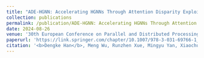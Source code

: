 ```yaml
---
title: "ADE-HGNN: Accelerating HGNNs Through Attention Disparity Exploitation"
collection: publications
permalink: /publication/ADE-HGNN: Accelerating HGNNs Through Attention Disparity Exploitation
date: 2024-08-26
venue: '30th European Conference on Parallel and Distributed Processing (Euro-PAR'24) (CCF-B)'
paperurl: 'https://link.springer.com/chapter/10.1007/978-3-031-69766-1_7'
citation: '<b>Dengke Han</b>, Meng Wu, Runzhen Xue, Mingyu Yan, Xiaochun Ye, and Dongrui Fan. ADE-HGNN: Accelerating HGNNs Through Attention Disparity Exploitation. In Euro-Par 2024: Parallel Processing: 30th European Conference on Parallel and Distributed Processing (Euro-Par), Madrid, Spain, August 26–30, 2024, Proceedings, Part II. Springer-Verlag, Berlin, Heidelberg, 91–106.'
---
```

